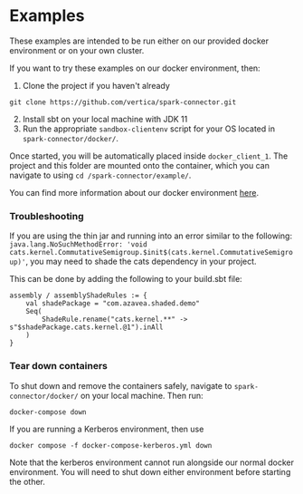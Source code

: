 # Examples

These examples are intended to be run either on our provided docker environment or on your own cluster. 

If you want to try these examples on our docker environment, then:
1. Clone the project if you haven't already
```
git clone https://github.com/vertica/spark-connector.git
```
2. Install sbt on your local machine with JDK 11
3. Run the appropriate `sandbox-clientenv` script for your OS located in `spark-connector/docker/`.

Once started, you will be automatically placed inside `docker_client_1`. The project and this folder are mounted onto 
the container, which you can navigate to using `cd /spark-connector/example/`.

You can find more information about our docker environment [here](/docker/README.md).

### Troubleshooting

If you are using the thin jar and running into an error similar to the following:
`java.lang.NoSuchMethodError: 'void cats.kernel.CommutativeSemigroup.$init$(cats.kernel.CommutativeSemigroup)'`, you may need to shade the cats dependency in your project.

This can be done by adding the following to your build.sbt file:

```
assembly / assemblyShadeRules := {
    val shadePackage = "com.azavea.shaded.demo"
    Seq(
        ShadeRule.rename("cats.kernel.**" -> s"$shadePackage.cats.kernel.@1").inAll
    )
} 
```

### Tear down containers

To shut down and remove the containers safely, navigate to `spark-connector/docker/` on your local machine. Then run:
```
docker-compose down
```

If you are running a Kerberos environment, then use 
```
docker compose -f docker-compose-kerberos.yml down
```

Note that the kerberos environment cannot run alongside our normal docker environment. You will need to shut down either
environment before starting the other.